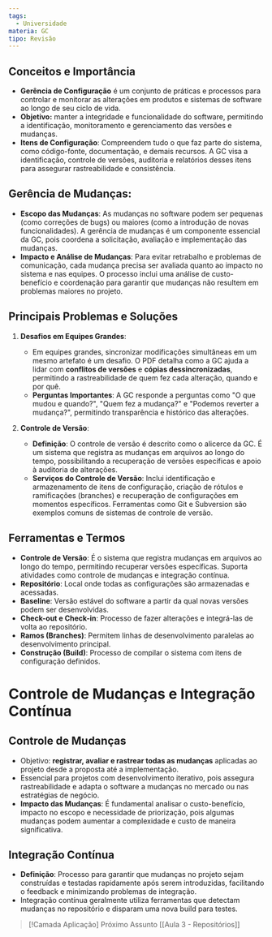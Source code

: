 ```yaml
---
tags:
  - Universidade
materia: GC
tipo: Revisão
---
```


## Conceitos e Importância

- **Gerência de Configuração** é um conjunto de práticas e processos para controlar e monitorar as alterações em produtos e sistemas de software ao longo de seu ciclo de vida.
- **Objetivo:** manter a integridade e funcionalidade do software, permitindo a identificação, monitoramento e gerenciamento das versões e mudanças.
- **Itens de Configuração**: Compreendem tudo o que faz parte do sistema, como código-fonte, documentação, e demais recursos. A GC visa a identificação, controle de versões, auditoria e relatórios desses itens para assegurar rastreabilidade e consistência.

## **Gerência de Mudanças**:

- **Escopo das Mudanças**: As mudanças no software podem ser pequenas (como correções de bugs) ou maiores (como a introdução de novas funcionalidades). A gerência de mudanças é um componente essencial da GC, pois coordena a solicitação, avaliação e implementação das mudanças.
- **Impacto e Análise de Mudanças**: Para evitar retrabalho e problemas de comunicação, cada mudança precisa ser avaliada quanto ao impacto no sistema e nas equipes. O processo inclui uma análise de custo-benefício e coordenação para garantir que mudanças não resultem em problemas maiores no projeto.

## Principais Problemas e Soluções

1. **Desafios em Equipes Grandes**:
    
    - Em equipes grandes, sincronizar modificações simultâneas em um mesmo artefato é um desafio. O PDF detalha como a GC ajuda a lidar com **conflitos de versões** e **cópias dessincronizadas**, permitindo a rastreabilidade de quem fez cada alteração, quando e por quê.
    - **Perguntas Importantes**: A GC responde a perguntas como "O que mudou e quando?", "Quem fez a mudança?" e "Podemos reverter a mudança?", permitindo transparência e histórico das alterações.
2. **Controle de Versão**:
    
    - **Definição**: O controle de versão é descrito como o alicerce da GC. É um sistema que registra as mudanças em arquivos ao longo do tempo, possibilitando a recuperação de versões específicas e apoio à auditoria de alterações.
    - **Serviços do Controle de Versão**: Inclui identificação e armazenamento de itens de configuração, criação de rótulos e ramificações (branches) e recuperação de configurações em momentos específicos. Ferramentas como Git e Subversion são exemplos comuns de sistemas de controle de versão.

## **Ferramentas e Termos**

- **Controle de Versão**: É o sistema que registra mudanças em arquivos ao longo do tempo, permitindo recuperar versões específicas. Suporta atividades como controle de mudanças e integração contínua.
- **Repositório**: Local onde todas as configurações são armazenadas e acessadas.
- **Baseline**: Versão estável do software a partir da qual novas versões podem ser desenvolvidas.
- **Check-out e Check-in**: Processo de fazer alterações e integrá-las de volta ao repositório.
- **Ramos (Branches)**: Permitem linhas de desenvolvimento paralelas ao desenvolvimento principal.
- **Construção (Build)**: Processo de compilar o sistema com itens de configuração definidos.
# Controle de Mudanças e Integração Contínua

## **Controle de Mudanças**

- Objetivo: **registrar, avaliar e rastrear todas as mudanças** aplicadas ao projeto desde a proposta até a implementação.
- Essencial para projetos com desenvolvimento iterativo, pois assegura rastreabilidade e adapta o software a mudanças no mercado ou nas estratégias de negócio.
- **Impacto das Mudanças**: É fundamental analisar o custo-benefício, impacto no escopo e necessidade de priorização, pois algumas mudanças podem aumentar a complexidade e custo de maneira significativa.

## **Integração Contínua**

- **Definição**: Processo para garantir que mudanças no projeto sejam construídas e testadas rapidamente após serem introduzidas, facilitando o feedback e minimizando problemas de integração.
- Integração contínua geralmente utiliza ferramentas que detectam mudanças no repositório e disparam uma nova build para testes.


> [!Camada Aplicação] Próximo Assunto 
> [[Aula 3 - Repositórios]]